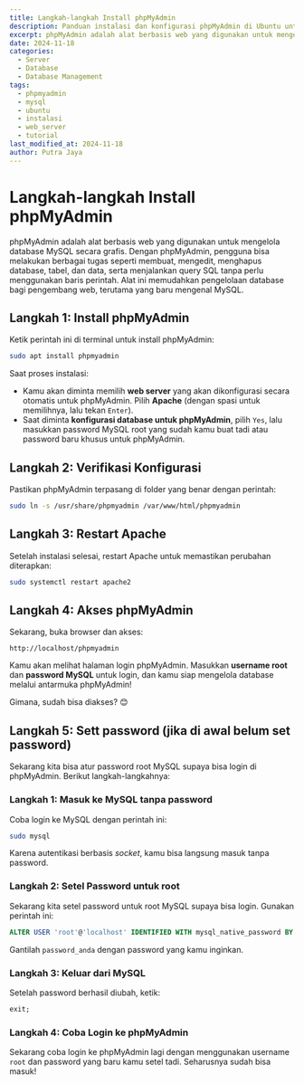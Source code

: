 ```yaml
---
title: Langkah-langkah Install phpMyAdmin
description: Panduan instalasi dan konfigurasi phpMyAdmin di Ubuntu untuk memudahkan pengelolaan database MySQL.
excerpt: phpMyAdmin adalah alat berbasis web yang digunakan untuk mengelola database MySQL secara grafis. Dengan phpMyAdmin, pengguna bisa melakukan berbagai tugas seperti membuat, mengedit, menghapus database, tabel, dan data, serta menjalankan query SQL tanpa perlu menggunakan baris perintah.
date: 2024-11-18
categories:
  - Server
  - Database
  - Database Management
tags:
  - phpmyadmin
  - mysql
  - ubuntu
  - instalasi
  - web_server
  - tutorial
last_modified_at: 2024-11-18
author: Putra Jaya
---
```

# Langkah-langkah Install phpMyAdmin
phpMyAdmin adalah alat berbasis web yang digunakan untuk mengelola database MySQL secara grafis. Dengan phpMyAdmin, pengguna bisa melakukan berbagai tugas seperti membuat, mengedit, menghapus database, tabel, dan data, serta menjalankan query SQL tanpa perlu menggunakan baris perintah. Alat ini memudahkan pengelolaan database bagi pengembang web, terutama yang baru mengenal MySQL.
## Langkah 1: Install phpMyAdmin
Ketik perintah ini di terminal untuk install phpMyAdmin:
```bash
sudo apt install phpmyadmin
```

Saat proses instalasi:
- Kamu akan diminta memilih **web server** yang akan dikonfigurasi secara otomatis untuk phpMyAdmin. Pilih **Apache** (dengan spasi untuk memilihnya, lalu tekan `Enter`).
- Saat diminta **konfigurasi database untuk phpMyAdmin**, pilih `Yes`, lalu masukkan password MySQL root yang sudah kamu buat tadi atau password baru khusus untuk phpMyAdmin.

## Langkah 2: Verifikasi Konfigurasi
Pastikan phpMyAdmin terpasang di folder yang benar dengan perintah:
```bash
sudo ln -s /usr/share/phpmyadmin /var/www/html/phpmyadmin
```
## Langkah 3: Restart Apache
Setelah instalasi selesai, restart Apache untuk memastikan perubahan diterapkan:
```bash
sudo systemctl restart apache2
```
## Langkah 4: Akses phpMyAdmin
Sekarang, buka browser dan akses:
```
http://localhost/phpmyadmin
```

Kamu akan melihat halaman login phpMyAdmin. Masukkan **username root** dan **password MySQL** untuk login, dan kamu siap mengelola database melalui antarmuka phpMyAdmin!

Gimana, sudah bisa diakses? 😊
## Langkah 5: Sett password (jika di awal belum set password)
Sekarang kita bisa atur password root MySQL supaya bisa login di phpMyAdmin. Berikut langkah-langkahnya:

### Langkah 1: Masuk ke MySQL tanpa password
Coba login ke MySQL dengan perintah ini:
```bash
sudo mysql
```
Karena autentikasi berbasis *socket*, kamu bisa langsung masuk tanpa password.

### Langkah 2: Setel Password untuk root
Sekarang kita setel password untuk root MySQL supaya bisa login. Gunakan perintah ini:
```sql
ALTER USER 'root'@'localhost' IDENTIFIED WITH mysql_native_password BY 'password_anda';
```
Gantilah `password_anda` dengan password yang kamu inginkan.

### Langkah 3: Keluar dari MySQL
Setelah password berhasil diubah, ketik:
```sql
exit;
```

### Langkah 4: Coba Login ke phpMyAdmin
Sekarang coba login ke phpMyAdmin lagi dengan menggunakan username `root` dan password yang baru kamu setel tadi. Seharusnya sudah bisa masuk!